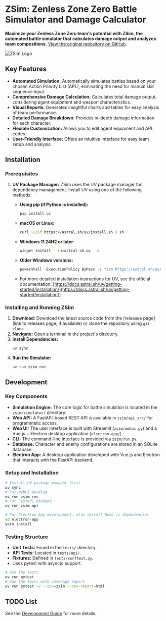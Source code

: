 # ZSim: Zenless Zone Zero Battle Simulator and Damage Calculator

**Maximize your Zenless Zone Zero team's potential with ZSim, the automated battle simulator that calculates damage output and analyzes team compositions.**  [View the original repository on GitHub](https://github.com/ZZZSimulator/ZSim).

![ZSim Logo](./docs/img/横板logo成图.png)

## Key Features

*   **Automated Simulation:**  Automatically simulates battles based on your chosen Action Priority List (APL), eliminating the need for manual skill sequence input.
*   **Comprehensive Damage Calculation:**  Calculates total damage output, considering agent equipment and weapon characteristics.
*   **Visual Reports:** Generates insightful charts and tables for easy analysis of team performance.
*   **Detailed Damage Breakdown:** Provides in-depth damage information for each character.
*   **Flexible Customization:**  Allows you to edit agent equipment and APL codes.
*   **User-Friendly Interface:**  Offers an intuitive interface for easy team setup and analysis.

## Installation

### Prerequisites

1.  **UV Package Manager:**  ZSim uses the UV package manager for dependency management.  Install UV using one of the following methods:

    *   **Using pip (if Python is installed):**

        ```bash
        pip install uv
        ```

    *   **macOS or Linux:**

        ```bash
        curl -LsSf https://astral.sh/uv/install.sh | sh
        ```

    *   **Windows 11 24H2 or later:**

        ```bash
        winget install --id=astral-sh.uv  -e
        ```

    *   **Older Windows versions:**

        ```powershell
        powershell -ExecutionPolicy ByPass -c "irm https://astral.sh/uv/install.ps1 | iex"
        ```

    *   For more detailed installation instructions for UV, see the official documentation: [https://docs.astral.sh/uv/getting-started/installation/](https://docs.astral.sh/uv/getting-started/installation/)

### Installing and Running ZSim

1.  **Download:** Download the latest source code from the [releases page](link to releases page, if available) or clone the repository using `git clone`.
2.  **Navigate:** Open a terminal in the project's directory.
3.  **Install Dependencies:**
    ```bash
    uv sync
    ```
4.  **Run the Simulator:**
    ```bash
    uv run zsim run
    ```

## Development

### Key Components

*   **Simulation Engine:**  The core logic for battle simulation is located in the `zsim/simulator/` directory.
*   **Web API:**  A FastAPI-based REST API is available in `zsim/api_src/` for programmatic access.
*   **Web UI:**  The user interface is built with Streamlit (`zsim/webui.py`) and a Vue.js + Electron desktop application (`electron-app/`).
*   **CLI:**  The command-line interface is provided via `zsim/run.py`.
*   **Database:** Character and enemy configurations are stored in an SQLite database.
*   **Electron App:** A desktop application developed with Vue.js and Electron that interacts with the FastAPI backend.

### Setup and Installation

```bash
# Install UV package manager first
uv sync
# For WebUI develop
uv run zsim run
# For FastAPI backend
uv run zsim api

# For Electron App development, also install Node.js dependencies
cd electron-app
yarn install
```

### Testing Structure

*   **Unit Tests:** Found in the `tests/` directory.
*   **API Tests:** Located in `tests/api/`.
*   **Fixtures:** Defined in `tests/conftest.py`.
*   Uses pytest with asyncio support.

```bash
# Run the tests
uv run pytest
# Run the tests with coverage report
uv run pytest -v --cov=zsim --cov-report=html
```

## TODO List

See the [Development Guide](https://github.com/ZZZSimulator/ZSim/wiki/%E8%B4%A1%E7%8C%AE%E6%8C%87%E5%8D%97-Develop-Guide) for more details.